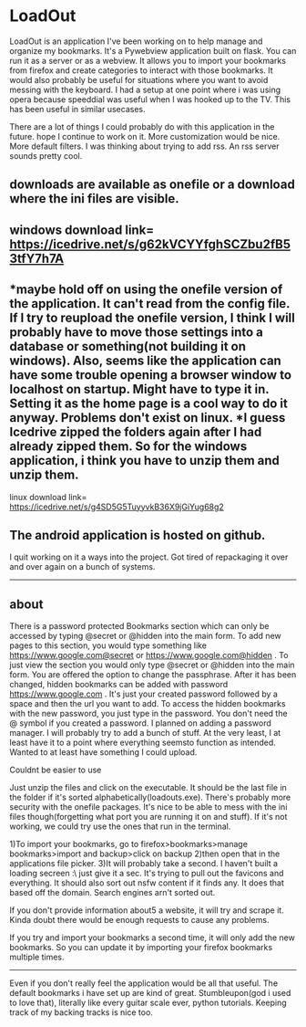# LoadOut
LoadOut is an application I've been working on to help manage and organize my bookmarks. It's a Pywebview application built on flask. You can run it as a server or as a webview.  It allows you to import your bookmarks from firefox and create categories to interact with those bookmarks. It would also probably be useful for situations where you want to avoid messing with the keyboard. I had a setup at one point where i was using opera because speeddial was useful when I was hooked up to the TV. This has been useful in similar usecases.

There are a lot of things I could probably do with this application in the future. hope I continue to work on it. More customization would be nice. More default filters. I was thinking about trying to add rss. An rss server sounds pretty cool.


downloads are available as onefile or a download where the ini files are visible.
------------------------------------

windows 
download link= https://icedrive.net/s/g62kVCYYfghSCZbu2fB53tfY7h7A
--------------------
*maybe hold off on using the onefile version of the application. It can't read from the config file. If I try to reupload the onefile version, I think I will probably have to move those settings into a database or something(not building it on windows). Also, seems like the application can have some trouble opening a browser window to localhost on startup. Might have to type it in. Setting it as the home page is a cool way to do it anyway. Problems don't exist on linux.
*I guess Icedrive zipped the folders again after I had already zipped them. So for the windows application, i think you have to unzip them and unzip them.
-----------------------


linux 
download link= https://icedrive.net/s/g4SD5G5TuyyvkB36X9jGiYug68g2

The android application is hosted on github.
----------------------------------------
I quit working on it a ways into the project. Got tired of repackaging it over and over again on a bunch of systems. 


----------------------------------------
about
-----------

There is a password protected Bookmarks section which can only be accessed by typing @secret or @hidden into the main form. To add new pages to this section, you would type something like https://www.google.com@secret or https://www.google.com@hidden  . To just view the section you would only type @secret or @hidden into the main form. You are offered the option to change the passphrase. After it has been changed, hidden bookmarks can be added with password https://www.google.com . It's just your created password followed by a space and then the url you want to add. To access the hidden bookmarks with the new password, you just type in the password. You don't need the @ symbol if you created a password. I planned on adding a password manager. I will probably try to add a bunch of stuff. At the very least, I at least have it to a point where everything seemsto function as intended. Wanted to at least have something I could upload. 

Couldnt be easier to use


Just unzip the files and click on the executable. It should be the last file in the folder if it's sorted alphabetically(loadouts.exe). There's probably more security with the onefile packages. It's nice to be able to mess with the ini files though(forgetting what port you are running it on and stuff). If it's not working, we could try use the ones that run in the terminal.

1)To import your bookmarks, go to firefox>bookmarks>manage bookmarks>import and backup>click on backup
2)then open that in the applications file picker.
3)It will probably take a second. I haven't built a loading secreen :\ just give it a sec. It's trying to pull out the favicons and everything. It should also sort out nsfw content if it finds any. It does that based off the domain. Search engines arn't sorted out.

If you don't provide information about5 a website, it will try and scrape it. Kinda doubt there would be enough requests to cause any problems.

If you try and import your bookmarks a second time, it will only add the new bookmarks. So you can update it by importing your firefox bookmarks multiple times. 

-----------------------------------------
Even if you don't really feel the application would be all that useful. The default bookmarks i have set up are kind of great. Stumbleupon(god i used to love that), literally like every guitar scale ever, python tutorials. Keeping track of my backing tracks is nice too.
